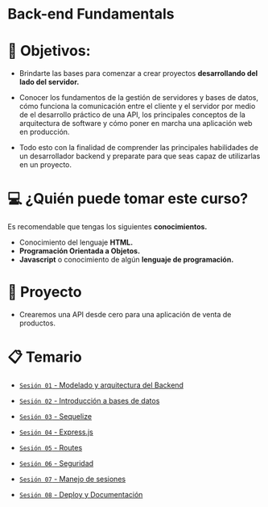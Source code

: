 # Back-end Fundamentals

# 🎯 Objetivos:

- Brindarte las bases para comenzar a crear proyectos **desarrollando del lado del servidor.**

- Conocer los fundamentos de la gestión de servidores y bases de datos, cómo funciona la comunicación entre el cliente y el servidor por medio de el desarrollo práctico de una API, los principales conceptos de la arquitectura de software y cómo poner en marcha una aplicación web en producción.

- Todo esto con la finalidad de comprender las principales habilidades de un desarrollador backend y preparate para que seas capaz de utilizarlas en un proyecto.

# 💻 ¿Quién puede tomar este curso?
Es recomendable que tengas los siguientes **conocimientos.**
- Conocimiento del lenguaje **HTML.**
- **Programación Orientada a Objetos.**
- **Javascript** o conocimiento de algún **lenguaje de programación.**

# 🚀 Proyecto

- Crearemos una API desde cero para una aplicación de venta de productos.

# 📋 Temario

- [`Sesión 01` - Modelado y arquitectura del Backend](Sesion-01/)

- [`Sesión 02` - Introducción a bases de datos](Sesion-02)

- [`Sesión 03` - Sequelize](Sesion-03)

- [`Sesión 04` - Express.js](Sesion-04)

- [`Sesión 05` - Routes](Sesion-05)

- [`Sesión 06` - Seguridad](Sesion-06)

- [`Sesión 07` - Manejo de sesiones](Sesion-07)

- [`Sesión 08` - Deploy y Documentación](Sesion-08)
